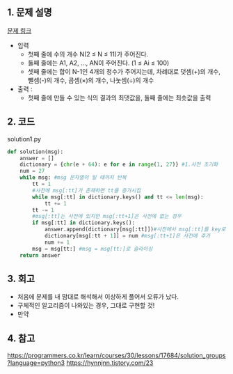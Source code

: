 ## 1. 문제 설명

[문제 링크](https://programmers.co.kr/learn/courses/30/lessons/17684)

- 입력
  - 첫째 줄에 수의 개수 N(2 ≤ N ≤ 11)가 주어진다.
  - 둘째 줄에는 A1, A2, ..., AN이 주어진다. (1 ≤ Ai ≤ 100)
  - 셋째 줄에는 합이 N-1인 4개의 정수가 주어지는데, 차례대로 덧셈(+)의 개수, 뺄셈(-)의 개수, 곱셈(×)의 개수, 나눗셈(÷)의 개수
- 출력 :
  - 첫째 줄에 만들 수 있는 식의 결과의 최댓값을, 둘째 줄에는 최솟값을 출력

## 2. 코드

solution1.py

```python
def solution(msg):
    answer = []
    dictionary = {chr(e + 64): e for e in range(1, 27)} #1.사전 초기화
    num = 27
    while msg: #msg 문자열이 빌 때까지 반복
        tt = 1
        #사전에 msg[:tt]가 존재하면 tt를 증가시킴
        while msg[:tt] in dictionary.keys() and tt <= len(msg):
            tt += 1
        tt -= 1
        #msg[:tt]는 사전에 있지만 msg[:tt+1]은 사전에 없는 경우
        if msg[:tt] in dictionary.keys():
            answer.append(dictionary[msg[:tt]])#사전에서 msg[:tt]를 key로 갖는 value를 answer에 붙이고
            dictionary[msg[:tt + 1]] = num #msg[:tt+1]은 사전에 추가
            num += 1
        msg = msg[tt:] #msg = msg[tt:]로 슬라이싱
    return answer
```

## 3. 회고

- 처음에 문제를 내 맘대로 해석해서 이상하게 풀어서 오류가 났다.
- 구체적인 알고리즘이 나와있는 경우, 그대로 구현할 것!
- 만약

## 4. 참고

https://programmers.co.kr/learn/courses/30/lessons/17684/solution_groups?language=python3
https://hynnjnn.tistory.com/23
